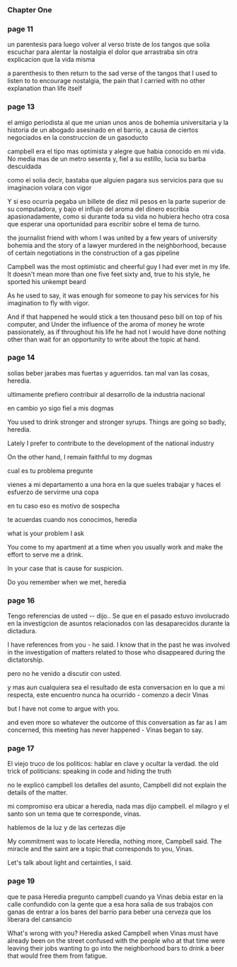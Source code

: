 
### Chapter One

### page 11

un parentesis para luego volver al verso triste de los tangos que solia escuchar para alentar la nostalgia el dolor que arrastraba sin otra explicacion que la vida misma

a parenthesis to then return to the sad verse of the tangos that I used to listen to to encourage nostalgia, the pain that I carried with no other explanation than life itself

### page 13

el amigo periodista al que me unian unos anos de bohemia universitaria y la historia de un abogado
asesinado en el barrio, a causa de ciertos negociados en la construccion de un gasoducto

campbell era el tipo mas optimista y alegre que habia conocido en mi vida.  No media mas de un
metro sesenta y, fiel a su estillo, lucia su barba descuidada

como el solia decir, bastaba que alguien pagara sus servicios para que su imaginacion volara con vigor

Y si eso ocurria pegaba un billete de diez mil pesos en la parte superior de su computadora, y
bajo el influjo del aroma del dinero escribia apasionadamente, como si durante toda su vida no
hubiera hecho otra cosa que esperar una oportunidad para escribir sobre el tema de turno.

the journalist friend with whom I was united by a few years of university bohemia and the story of a lawyer murdered in the neighborhood, because of certain negotiations in the construction of a gas pipeline

Campbell was the most optimistic and cheerful guy I had ever met in my life. It doesn't mean more than one
five feet sixty and, true to his style, he sported his unkempt beard

As he used to say, it was enough for someone to pay his services for his imagination to fly with vigor.

And if that happened he would stick a ten thousand peso bill on top of his computer, and
Under the influence of the aroma of money he wrote passionately, as if throughout his life he had not
I would have done nothing other than wait for an opportunity to write about the topic at hand.

### page 14

solias beber jarabes mas fuertas y aguerridos. tan mal van las cosas, heredia.

ultimamente prefiero contribuir al desarrollo de la industria nacional

en cambio yo sigo fiel a mis dogmas

You used to drink stronger and stronger syrups. Things are going so badly, heredia.

Lately I prefer to contribute to the development of the national industry

On the other hand, I remain faithful to my dogmas

cual es tu problema pregunte

vienes a mi departamento a una hora en la que sueles trabajar y haces el esfuerzo de servirme una copa

en tu caso eso es motivo de sospecha

te acuerdas cuando nos conocimos, heredia

what is your problem I ask

You come to my apartment at a time when you usually work and make the effort to serve me a drink.

In your case that is cause for suspicion.

Do you remember when we met, heredia

### page 16

Tengo referencias de usted -- dijo.. Se que en el pasado estuvo involucrado en la investigcion de asuntos relacionados con las desaparecidos durante la dictadura.

I have references from you - he said.  I know that in the past he was involved in the investigation of matters related to those who disappeared during the dictatorship.

pero no he venido a discutir con usted.

y mas aun cualquiera sea el resultado de esta conversacion en lo que a mi respecta, este encuentro nunca ha ocurrido - comenzo a decir Vinas

but I have not come to argue with you.

and even more so whatever the outcome of this conversation as far as I am concerned, this meeting has never happened - Vinas began to say.

### page 17

El viejo truco de los politicos: hablar en clave y ocultar la verdad.
the old trick of politicians: speaking in code and hiding the truth

no le explicó campbell los detalles del asunto, Campbell did not explain the details of the matter.

mi compromiso era ubicar a heredia, nada mas dijo campbell.  el milagro y el santo son un tema que te corresponde, vinas.

hablemos de la luz y de las certezas dije

My commitment was to locate Heredia, nothing more, Campbell said. The miracle and the saint are a topic that corresponds to you, Vinas.

Let's talk about light and certainties, I said.

### page 19

que te pasa Heredia pregunto campbell cuando ya Vinas debia estar en la calle confundido con la gente que a esa hora salia de sus trabajos con ganas de entrar a los bares del barrio para beber una cerveza que los liberara del cansancio

What's wrong with you? Heredia asked Campbell when Vinas must have already been on the street confused with the people who at that time were leaving their jobs wanting to go into the neighborhood bars to drink a beer that would free them from fatigue.
